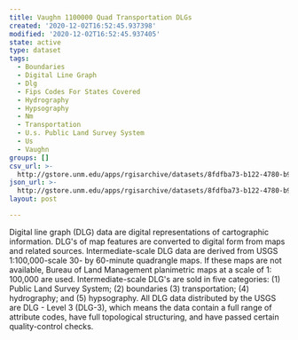 ```yaml
---
title: Vaughn 1100000 Quad Transportation DLGs
created: '2020-12-02T16:52:45.937398'
modified: '2020-12-02T16:52:45.937405'
state: active
type: dataset
tags:
  - Boundaries
  - Digital Line Graph
  - Dlg
  - Fips Codes For States Covered
  - Hydrography
  - Hypsography
  - Nm
  - Transportation
  - U.s. Public Land Survey System
  - Us
  - Vaughn
groups: []
csv_url: >-
  http://gstore.unm.edu/apps/rgisarchive/datasets/8fdfba73-b122-4780-b92d-4f8d7941246c/tvaughnshp.derived.csv
json_url: >-
  http://gstore.unm.edu/apps/rgisarchive/datasets/8fdfba73-b122-4780-b92d-4f8d7941246c/tvaughnshp.derived.json
layout: post

---
```


Digital line graph (DLG) data are digital representations of
cartographic information. DLG's of map features are
converted to digital form from maps and related sources.
Intermediate-scale DLG data are derived from USGS
1:100,000-scale 30- by 60-minute quadrangle maps. If these
maps are not available, Bureau of Land Management
planimetric maps at a scale of 1: 100,000 are used.
Intermediate-scale DLG's are sold in five categories: (1)
Public Land Survey System; (2) boundaries (3)
transportation; (4) hydrography; and (5) hypsography. All
DLG data distributed by the USGS are DLG - Level 3 (DLG-3),
which means the data contain a full range of attribute
codes, have full topological structuring, and have passed
certain quality-control checks.

